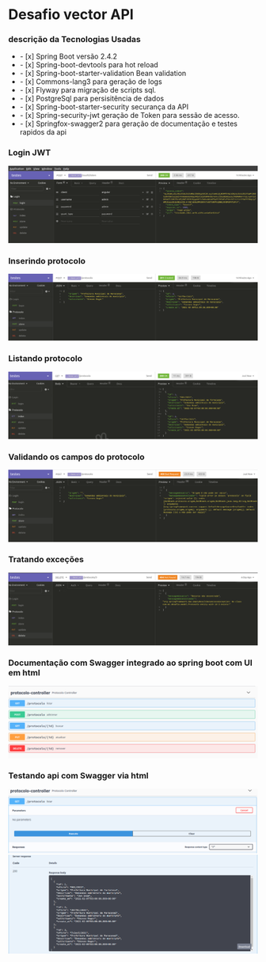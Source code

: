 <h1>Desafio vector API</h1>

<h3>descrição da Tecnologias Usadas</h3>
<ul>
<li>- [x] Spring Boot versão 2.4.2</li>
<li>- [x] Spring-boot-devtools para hot reload</li>
<li>- [x] Spring-boot-starter-validation Bean validation</li> 
<li>- [x] Commons-lang3 para geração de logs</li>
<li>- [x] Flyway para migração de scripts sql.</li>
<li>- [x] PostgreSql para persisitência de dados</li>
<li>- [x] Spring-boot-starter-security securança da API</li>
<li>- [x] Spring-security-jwt geração de Token para sessão de acesso.</li>
<li>- [x] Springfox-swagger2 para geração  de documentação e testes rapidos da api</li>
</ul>

<h3>Login JWT </h3>
<img src="/src/main/resources/assets/img/Login_jwt.png">

<h3>Inserindo protocolo </h3>
<img src="/src/main/resources/assets/img/inserindo_novo.png">

<h3>Listando protocolo </h3>
<img src="/src/main/resources/assets/img/buscando_todos.png">

<h3>Validando os campos do protocolo </h3>
<img src="/src/main/resources/assets/img/validacao.png">

<h3>Tratando exceções</h3>
<img src="/src/main/resources/assets/img/excetions.png">

<h3>Documentação com Swagger integrado ao spring boot com UI em html</h3>
<img src="/src/main/resources/assets/img/swagger.png">

<h3>Testando api com Swagger via html</h3>
<img src="/src/main/resources/assets/img/teste.png">
<img src="/src/main/resources/assets/img/teste_resultado.png">
